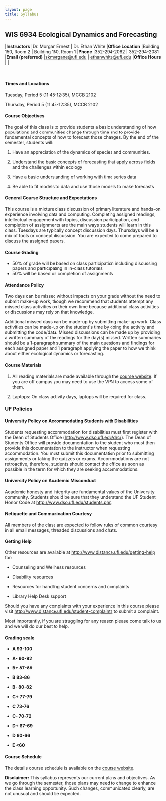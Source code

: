 ```yaml
---
layout: page
title: Syllabus
---
```


## WIS 6934 Ecological Dynamics and Forecasting

  |**Instructors**        |Dr. Morgan Ernest        | Dr. Ethan White
  |**Office Location**    |Building 150, Room 2     | Building 150, Room 1
  |**Phone**              |352-294-2082             | 352-294-2081
  |**Email (preferred)**  |<skmorgane@ufl.edu>      | <ethanwhite@ufl.edu>
  |**Office Hours**       |                         |
                                                 
<br>
												 
#### **Times and Locations**

Tuesday, Period 5 (11:45-12:35), MCCB 2102

Thursday, Period 5 (11:45-12:35), MCCB 2102

#### **Course Objectives**

The goal of this class is to provide students a basic understanding of
how populations and communities change through time and to provide fundamental 
concepts of how to forecast those changes. By the end of the semester, students will:

1)  Have an appreciation of the dynamics of species and communities.

2)  Understand the basic concepts of forecasting that apply across fields 
    and the challenges within ecology

3) Have a basic understanding of working with time series data

4) Be able to fit models to data and use those models to make forecasts

#### **General Course Structure and Expectations**

This course is a mixture class discussion of primary literature and hands-on
experience involving data and computing. Completing assigned readings,
intellectual engagement with topics, discussion participation, and completion of
assignments are the main ways students will learn in this class. Tuesdays are
typically concept discussion days. Thursdays will be a mix of tools or concept
discussion. You are expected to come prepared to discuss the assigned papers.

#### **Course Grading**

* 50% of grade will be based on class participation including discussing papers and participating in in-class tutorials
* 50% will be based on completion of assignments

#### **Attendance Policy**

Two days can be missed without impacts on your grade without the need
to submit make-up work, though we recommend that students attempt any 
missed class activities on their own time because additional class 
activities or discussions may rely on that knowledge. 

Additional missed days can be made-up by submitting make-up work.
Class activities can be made-up on the student's time by doing
the activity and submitting the code/data. Missed 
discussions can be made up by providing a written summary of the readings 
for the day(s) missed. Written summaries should be a 1-paragraph summary of the 
main questions and findings for each assigned paper and 1 paragraph applying the 
paper to how we think about either ecological dynamics or forecasting.

#### **Course Materials**

1) All reading materials are made available through the [course website](https://weecology.github.io/forecasting-dynamics-course/). If you are off campus you may need to use the VPN to access some of them.

2)  Laptops: On class activity days, laptops will be required for class.


### **UF Policies**

#### **University Policy on Accommodating Students with Disabilities**

Students requesting accommodation for disabilities must first register
with the Dean of Students Office (http://www.dso.ufl.edu/drc/). The Dean
of Students Office will provide documentation to the student who must
then provide this documentation to the instructor when requesting
accommodation. You must submit this documentation prior to submitting
assignments or taking the quizzes or exams. Accommodations are not
retroactive, therefore, students should contact the office as soon as
possible in the term for which they are seeking accommodations.

#### **University Policy on Academic Misconduct**

Academic honesty and integrity are fundamental values of the University
community. Students should be sure that they understand the UF Student
Honor Code at http://www.dso.ufl.edu/students.php.

#### **Netiquette and Communication Courtesy**

All members of the class are expected to follow rules of common courtesy
in all email messages, threaded discussions and chats.


#### **Getting Help**

Other resources are available at
http://www.distance.ufl.edu/getting-help for:

-   Counseling and Wellness resources

-   Disability resources

-   Resources for handling student concerns and complaints

-   Library Help Desk support

Should you have any complaints with your experience in this course
please visit http://www.distance.ufl.edu/student-complaints to submit a
complaint.

Most importantly, if you are struggling for any reason please come talk
to us and we will do our best to help.

#### **Grading scale**

-   **A 93-100**

-   **A- 90-92**

-   **B+ 87-89**

-   **B 83-86**

-   **B- 80-82**

-   **C+ 77-79**

-   **C 73-76**

-   **C- 70-72**

-   **D+ 67-69**

-   **D 60-66**

-   **E <60**


#### **Course Schedule**

The details course schedule is available on the [course website](https://weecology.github.io/forecasting-dynamics-course/Canvas).

**Disclaimer:** This syllabus represents our current plans and
objectives. As we go through the semester, those plans may need to
change to enhance the class learning opportunity. Such changes,
communicated clearly, are not unusual and should be expected.
